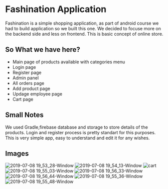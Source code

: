 # Fashination Application 
Fashination is a simple shopping application, as part of android course we had to build application so we built this one.
We decided to focuse more on the backend side and less on frontend.
This is basic concept of online store.

## So What we have here?
* Main page of products available with categories menu
* Login page
* Register page
* Admin panel
* All orders page
* Add product page
* Updage employee page
* Cart page

## Small Notes
We used Gradle,firebase database and storage to store details of the products.
Login and register process is pretty standart for this purposes.
This is very simple app, easy to understand and edit it for any wishes.

## Images 
![2019-07-08 19_53_28-Window](https://user-images.githubusercontent.com/28596354/60828062-31065b80-a1ba-11e9-966f-c5fbfb6b9ff5.png)
![2019-07-08 19_54_13-Window](https://user-images.githubusercontent.com/28596354/60828120-4e3b2a00-a1ba-11e9-9fa0-0aeedd6a79cf.png)
![cart](https://user-images.githubusercontent.com/28596354/60828117-4aa7a300-a1ba-11e9-81e6-37e9202ffbb4.png)
![2019-07-08 19_55_03-Window](https://user-images.githubusercontent.com/28596354/60828152-6a3ecb80-a1ba-11e9-90df-afe6bede9629.png)
![2019-07-08 19_56_33-Window](https://user-images.githubusercontent.com/28596354/60828261-a40fd200-a1ba-11e9-9e4b-aa02bd434061.png)
![2019-07-08 19_56_44-Window](https://user-images.githubusercontent.com/28596354/60828263-a4a86880-a1ba-11e9-890b-48f80badf1be.png)
![2019-07-08 19_55_36-Window](https://user-images.githubusercontent.com/28596354/60828264-a4a86880-a1ba-11e9-85b7-b98919b5f401.png)
![2019-07-08 19_55_48-Window](https://user-images.githubusercontent.com/28596354/60828265-a4a86880-a1ba-11e9-8f7e-57a2c7bd2d71.png)
